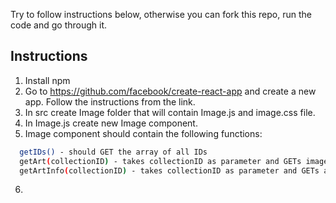 Try to follow instructions below, otherwise you can fork this repo, run the code and go through it.

## Instructions
1. Install npm
2. Go to https://github.com/facebook/create-react-app and create a new app. Follow the instructions from the link.
3. In src create Image folder that will contain Image.js and image.css file.
4. In Image.js create new Image component.
5. Image component should contain the following functions:

  ```bash
    getIDs() - should GET the array of all IDs
    getArt(collectionID) - takes collectionID as parameter and GETs image url
    getArtInfo(collectionID) - takes collectionID as parameter and GETs artist name
  ```
6. 
